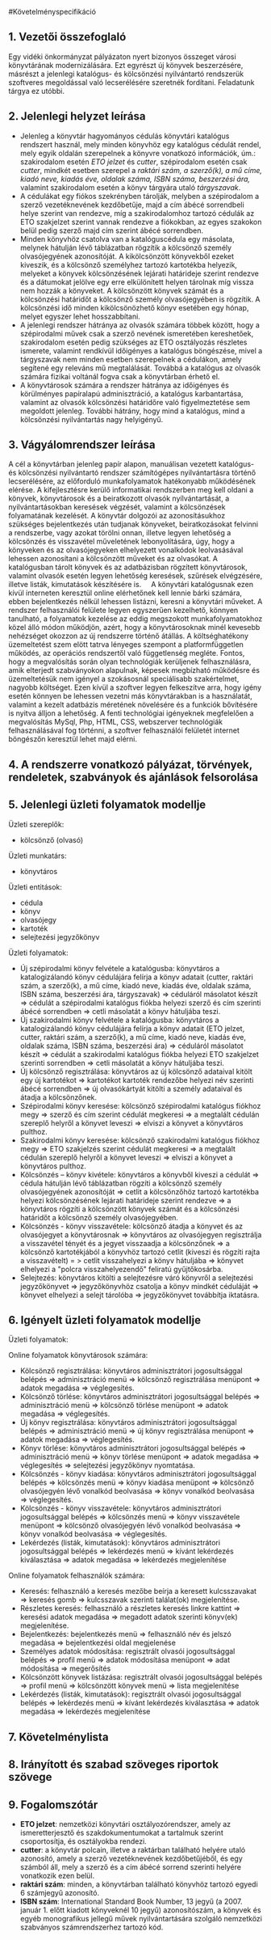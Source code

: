 #Követelményspecifikáció

## 1. Vezetői összefoglaló

Egy vidéki önkormányzat pályázaton nyert bizonyos összeget városi könyvtárának modernizálására. 
Ezt egyrészt új könyvek beszerzésére, másrészt a jelenlegi katalógus- és kölcsönzési
nyilvántartó rendszerük szoftveres megoldással való lecserélésére szeretnék fordítani. 
Feladatunk tárgya ez utóbbi.

## 2. Jelenlegi helyzet leírása

- Jelenleg a könyvtár hagyományos cédulás könyvtári katalógus rendszert használ, mely minden 
könyvhöz egy katalógus cédulát rendel, mely egyik oldalán szerepelnek a könyvre vonatkozó
információk, úm.: szakirodalom esetén *ETO jelzet* és *cutter*, szépirodalom esetén csak *cutter*, 
mindkét esetben szerepel a *raktári szám, a szerző(k), a mű címe, kiadó neve, kiadás éve, 
oldalak száma, ISBN száma, beszerzési ára,* valamint szakirodalom esetén a könyv tárgyára 
utaló *tárgyszavak*.
- A cédulákat egy fiókos szekrényben tárolják, melyben a szépirodalom a szerző vezetéknevének 
kezdőbetűje, majd a cím ábécé sorrendbeli helye szerint van rendezve, míg a szakirodalomhoz 
tartozó cédulák az ETO szakjelzet szerint vannak rendezve a fiókokban, az egyes szakokon belül 
pedig szerző majd cím szerint ábécé sorrendben.
- Minden könyvhöz csatolva van a katalóguscédula egy másolata, melynek hátulján lévő táblázatban 
rögzítik a kölcsönző személy olvasójegyének azonosítóját. A kikölcsönzött könyvekből ezeket kiveszik, 
és a kölcsönző személyhez tartozó kartotékba helyezik, melyeket a könyvek kölcsönzésének lejárati 
határideje szerint rendezve és a dátumokat jelölve egy erre elkülönített helyen tárolnak míg vissza 
nem hozzák a könyveket. A kölcsönzött könyvek számát és a kölcsönzési határidőt a kölcsönző személy 
olvasójegyében is rögzítik. A kölcsönzési idő minden kikölcsönözhető könyv esetében egy hónap, melyet 
egyszer lehet hosszabbítani.
- A jelenlegi rendszer hátránya az olvasók számára többek között, hogy a szépirodalmi művek csak a szerző 
nevének ismeretében kereshetőek, szakirodalom esetén pedig szükséges az ETO osztályozás részletes ismerete, 
valamint rendkívül időigényes a katalógus böngészése, mivel a tárgyszavak nem minden esetben szerepelnek 
a cédulákon, amely segítené egy releváns mű megtalálását. Továbbá a katalógus az olvasók számára fizikai
voltánál fogva csak a könyvtárban érhető el.
- A könyvtárosok számára a rendszer hátránya az időigényes és körülményes papíralapú adminisztráció, 
a katalógus karbantartása, valamint az olvasók kölcsönzési határidőre való figyelmeztetése sem megoldott 
jelenleg. További hátrány, hogy mind a katalógus, mind a kölcsönzési nyilvántartás nagy helyigényű.

## 3. Vágyálomrendszer leírása
A cél a könyvtárban jelenleg papír alapon, manuálisan vezetett katalógus- és kölcsönzési nyilvántartó rendszer számítógépes nyilvántartásra történő lecserélésére, az előforduló munkafolyamatok hatékonyabb működésének elérése.
A kifejlesztésre kerülő informatikai rendszerben meg kell oldani a könyvek, könyvtárosok és a beiratkozott olvasók nyílvántartását, a nyilvántartásokban keresések végzését, valamint a kölcsönzések folyamatának kezelését.
A könyvtár dolgozói az azonosításukhoz szükséges bejelentkezés után tudjanak könyveket, beiratkozásokat felvinni a rendszerbe, vagy azokat törölni onnan, illetve legyen lehetőség a kölcsönzés és visszavétel műveletének lebonyolítására, úgy, hogy a könyveken és az olvasójegyeken elhelyezett vonalkódok leolvasásával lehessen azonosítani a kölcsönzött műveket és az olvasókat.
A katalógusban tárolt könyvek és az adatbázisban rögzített könyvtárosok, valamint olvasók esetén legyen lehetőség keresések, szűrések elvégzésére, illetve listák, kimutatások készítésére is.     
A könyvtári katalógusnak ezen kívül interneten keresztül online elérhetőnek kell lennie bárki számára, ebben bejelentkezés nélkül lehessen listázni, keresni a könyvtári műveket. 
A rendszer felhasználói felülete legyen egyszerűen kezelhető, könnyen tanulható, a folyamatok kezelése az eddig megszokott munkafolyamatokhoz közel álló módon működjön, azért, hogy a könyvtárosoknak minél kevesebb nehézséget okozzon az új rendszerre történő átállás.
A költséghatékony üzemeltetést szem elött tatrva lényeges szempont a platformfüggetlen működés, az operációs rendszertől való függetlenség megléte.
Fontos, hogy a megvalósítás során olyan technológiák kerüljenek felhasználásra, amik elterjedt szabványokon alapulnak, képesek megbízható működésre és üzemeltetésük nem igényel a szokásosnál speciálisabb szakértelmet, nagyobb költséget.
Ezen kívül a szoftver legyen felkeszítve arra, hogy igény esetén könnyen be lehessen vezetni más könyvtárakban is a használatát, valamint a kezelt adatbázis méretének növelésére és a funkciók bővítésére is nyitva álljon a lehetőség.
A fenti technológiai igényeknek megfelelően a megvalósítás MySql, Php, HTML, CSS, webszerver technológiák felhasználásával fog történni, a szoftver felhasználói felületét internet böngészőn keresztül lehet majd elérni.

## 4. A rendszerre vonatkozó pályázat, törvények, rendeletek, szabványok és ajánlások felsorolása


## 5. Jelenlegi üzleti folyamatok modellje
Üzleti szereplők: 	
-	kölcsönző (olvasó)

Üzleti munkatárs: 	
-	könyvtáros

Üzleti entitások: 		
-	cédula
-	könyv
-	olvasójegy
-	kartoték
-	selejtezési jegyzőkönyv

Üzleti folyamatok: 	
-	Új szépirodalmi könyv felvétele a katalógusba: könyvtáros a katalogizálandó könyv cédulájára felírja a könyv adatait (cutter, raktári szám, a szerző(k), a mű címe, kiadó neve, kiadás éve, oldalak száma, ISBN száma, beszerzési ára, tárgyszavak) => céduláról másolatot készít => cédulát a szépirodalmi katalógus fiókba helyezi szerző és cím szerinti ábécé sorrendben => cetli másolatát a könyv hátuljába teszi.
-	Új szakirodalmi könyv felvétele a katalógusba: könyvtáros a katalogizálandó könyv cédulájára felírja a könyv adatait (ETO jelzet, cutter, raktári szám, a szerző(k), a mű címe, kiadó neve, kiadás éve, oldalak száma, ISBN száma, beszerzési ára) => céduláról másolatot készít => cédulát a szakirodalmi katalógus fiókba helyezi ETO szakjelzet szerinti sorrendben => cetli másolatát a könyv hátuljába teszi.
-	Új kölcsönző regisztrálása: könyvtáros az új kölcsönző adataival kitölt egy új kartotékot => kartotékot kartoték rendezőbe helyezi név szerinti ábécé sorrendben => új olvasókártyát kitölti a személy adataival és átadja a kölcsönzőnek.
-	Szépirodalmi könyv keresése: kölcsönző szépirodalmi katalógus fiókhoz megy => szerző és cím szerint cédulát megkeresi => a megtalált cédulán szereplő helyről a könyvet leveszi => elviszi a könyvet a könyvtáros pulthoz.
-	Szakirodalmi könyv keresése: kölcsönző szakirodalmi katalógus fiókhoz megy => ETO szakjelzés szerint cédulát megkeresi => a megtalált cédulán szereplő helyről a könyvet leveszi => elviszi a könyvet a könyvtáros pulthoz.
-	Kölcsönzés – könyv kivétele: könyvtáros a könyvből kiveszi a cédulát => cédula hátulján lévő táblázatban rögzíti a kölcsönző személy olvasójegyének azonosítóját => cetlit a kölcsönzőhöz tartozó kartotékba helyezi kölcsönzésének lejárati határideje szerint rendezve => a könyvtáros rögzíti a kölcsönzött könyvek számát és a kölcsönzési határidőt a kölcsönző személy olvasójegyében.
-	Kölcsönzés - könyv visszavétele: kölcsönző átadja a könyvet és az olvasójegyet a könyvtárosnak => könyvtáros az olvasójegyen regisztrálja a visszavétel tényét és a jegyet visszaadja a kölcsönzőnek => a kölcsönző kartotékjából a könyvhöz tartozó cetlit (kiveszi és rögzíti rajta a visszavételt) = > cetlit visszahelyezi a könyv hátuljába => könyvet elhelyezi a "polcra visszahelyezendő" feliratú gyűjtőkosárba.
-	Selejtezés: könyvtáros kitölti a selejtezésre váró könyvről a selejtezési jegyzőkönyvet => jegyzőkönyvhöz csatolja a könyv mindkét céduláját => könyvet elhelyezi a selejt tárolóba => jegyzőkönyvet továbbítja iktatásra.

## 6. Igényelt üzleti folyamatok modellje
Üzleti folyamatok:

Online folyamatok könyvtárosok számára:
- Kölcsönző regisztrálása: könyvtáros adminisztrátori jogosultsággal belépés => adminisztráció menü => kölcsönző regisztrálása menüpont => adatok megadása => véglegesítés.
- Kölcsönző törlése: könyvtáros adminisztrátori jogosultsággal belépés => adminisztráció menü => kölcsönző törlése menüpont => adatok megadása => véglegesítés.
- Új könyv regisztrálása: könyvtáros adminisztrátori jogosultsággal belépés => adminisztráció menü => új könyv regisztrálása menüpont => adatok megadása => véglegesítés.
- Könyv törlése: könyvtáros adminisztrátori jogosultsággal belépés => adminisztráció menü => könyv törlése menüpont => adatok megadása => véglegesítés => selejtezési jegyzőkönyv nyomtatása.
- Kölcsönzés - könyv kiadása: könyvtáros adminisztrátori jogosultsággal belépés => kölcsönzés menü => könyv kiadása menüpont => kölcsönző olvasójegyén lévő vonalkód beolvasása => könyv vonalkód beolvasása => véglegesítés.
- Kölcsönzés - könyv visszavétele: könyvtáros adminisztrátori jogosultsággal belépés => kölcsönzés menü => könyv visszavétele menüpont => kölcsönző olvasójegyén lévő vonalkód beolvasása => könyv vonalkód beolvasása => véglegesítés.
- Lekérdezés (listák, kimutatások): könyvtáros adminisztrátori jogosultsággal belépés => lekérdezés menü => kívánt lekérdezés kiválasztása => adatok megadása => lekérdezés megjelenítése

Online folyamatok felhasználók számára:
- Keresés: felhasználó a keresés mezőbe beírja a keresett kulcsszavakat => keresés gomb => kulcsszavak szerinti találat(ok) megjelenítése.
- Részletes keresés: felhasználó a részletes keresés linkre kattint => keresési adatok megadása => megadott adatok szerinti könyv(ek) megjelenítése.
- Bejelentkezés: bejelentkezés menü => felhasználó név és jelszó megadása => bejelentkezési oldal megjelenése
- Személyes adatok módosítása: regisztrált olvasói jogosultsággal belépés => profil menü => adatok módosítása menüpont => adat módosítása => megerősítés
- Kölcsönzött könyvek listázása: regisztrált olvasói jogosultsággal belépés => profil menü => kölcsönzött könyvek menü => lista megjelenítése
- Lekérdezés (listák, kimutatások): regisztrált olvasói jogosultsággal belépés => lekérdezés menü => kívánt lekérdezés kiválasztása => adatok megadása => lekérdezés megjelenítése


## 7. Követelménylista

## 8. Irányított és szabad szöveges riportok szövege

## 9. Fogalomszótár

- **ETO jelzet**: nemzetközi könyvtári osztályozórendszer, amely az ismeretterjesztő és szakdokumentumokat 
	a tartalmuk szerint csoportosítja, és osztályokba rendezi.
- **cutter**: a könyvtár polcain, illetve a raktárban található helyére utaló azonosító, amely a szerző vezetéknevének 
	kezdőbetűjéből, és egy számból áll, mely a szerző és a cím ábécé sorrend szerinti helyére vonatkozik ezen belül.
- **raktári szám**: minden, a könyvtárban található könyvhöz tartozó egyedi 6 számjegyű azonosító.
- **ISBN szám**: International Standard Book Number, 13 jegyű (a 2007. január 1. előtt kiadott könyveknél 10 jegyű) 
	azonosítószám, a könyvek és egyéb monografikus jellegű művek nyilvántartására szolgáló nemzetközi 
	szabványos számrendszerhez tartozó kód.
